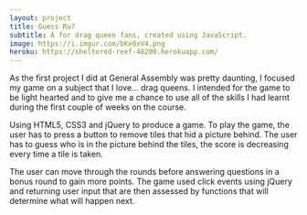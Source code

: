 ```yaml
---
layout: project
title: Guess Ru?
subtitle: A for drag queen fans, created using JavaScript.
image: https://i.imgur.com/bKe0xV4.png
heroku: https://sheltered-reef-48200.herokuapp.com/
---
```


As the first project I did at General Assembly was pretty daunting, I focused my game on a subject that I love... drag queens. I intended for the game to be light hearted and to give me a chance to use all of the skills I had learnt during the first couple of weeks on the course.

Using HTML5, CSS3 and jQuery to produce a game. To play the game, the user has to press a button to remove tiles that hid a picture behind. The user has to guess who is in the picture behind the tiles, the score is decreasing every time a tile is taken.

The user can move through the rounds before answering questions in a bonus round to gain more points. The game used click events using jQuery and returning user input that are then assessed by functions that will determine what will happen next.
